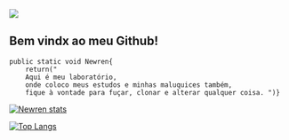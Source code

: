 <img src="https://i.giphy.com/media/VbnUQpnihPSIgIXuZv/giphy.webp"/>


## Bem vindx ao meu Github!



```	
public static void Newren{
	return("
	Aqui é meu laboratório, 
	onde coloco meus estudos e minhas maluquices também, 
	fique à vontade para fuçar, clonar e alterar qualquer coisa. ")}
```



[![Newren stats](https://github-readme-stats.vercel.app/api?username=nwrn)](https://github.com/nwrn/)

[![Top Langs](https://github-readme-stats.vercel.app/api/top-langs/?username=nwrn)](https://github.com/nwrn/)
